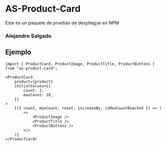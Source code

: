 # AS-Product-Card

Este es un paquete de pruebas de despliegue en NPM

### Alejandro Salgado

## Ejemplo

```
import { ProductCard, ProductImage, ProductTitle, ProductButtons } from "as-product-card";

<ProductCard
    product={product}
    initialValues={{
        count: 2,
        maxCount: 10,
    }}
>
    {({ count, maxCount, reset, increaseBy, isMaxCountReached }) => (
        <>
            <ProductImage />
            <ProductTitle />
            <ProductButtons />
        </>
    )}
</ProductCard>
```
